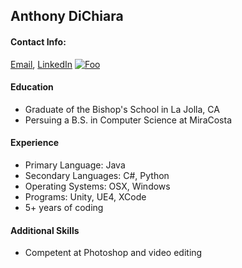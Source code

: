 ## Anthony DiChiara

#### Contact Info:
[Email](mailto:avdichiara@gmail.com), [LinkedIn](https://www.linkedin.com/in/anthony-dichiara-41a318138/)
<a href="mailto:avdichiara@gmail.com" rel="some text">![Foo](https://png.icons8.com/color/1600/gmail.png)</a>

#### Education
- Graduate of the Bishop's School in La Jolla, CA
- Persuing a B.S. in Computer Science at MiraCosta

#### Experience
- Primary Language: Java
- Secondary Languages: C#, Python
- Operating Systems: OSX, Windows
- Programs: Unity, UE4, XCode
- 5+ years of coding

#### Additional Skills
- Competent at Photoshop and video editing
